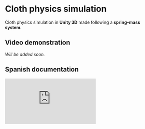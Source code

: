 # Cloth physics simulation
 Cloth physics simulation in **Unity 3D** made following a **spring–mass system**. 
 
 ## Video demonstration
 *Will be added soon.*

 ## Spanish documentation
 <embed src="https://github.com/darkops96/Cloth-physics-simulation/blob/main/Assets/Documentation/Documentation-Spanish.pdf" type="application/pdf">
